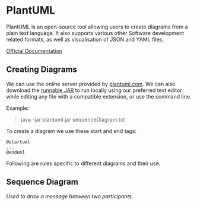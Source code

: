 # PlantUML

PlantUML is an open-source tool allowing users to create diagrams from a plain text language.
It also supports various other Software development related formats, as well as visualisation of JSON and YAML files.

[Official Documentation](https://plantuml.com/)


## Creating Diagrams

We can use the online server provided by [plantuml.com](http://www.plantuml.com/plantuml/uml/SoWkIImgAStDuU9oICrB0J80).
We can also download the [runnable JAR](https://sourceforge.net/projects/plantuml/files/plantuml.jar/download) to run locally
using our preferred text editor while editing any file with a compatible extension,
or use the command line.

Example:
>java -jar plantuml.jar sequenceDiagram.txt

To create a diagram we use these start and end tags:
```
@startuml
...
@enduml
```
Following are rules specific to different diagrams and their use.

## Sequence Diagram

*Used to draw a message between two participants.*



